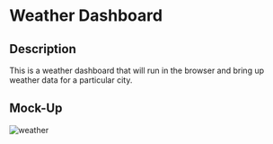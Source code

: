 # Weather Dashboard

## Description

This is a weather dashboard that will run in the browser and bring up weather data for a particular city.

## Mock-Up


![weather](https://user-images.githubusercontent.com/80498269/139525914-66ca7fdb-4411-4d65-acde-310ff5ffc6e5.PNG)
